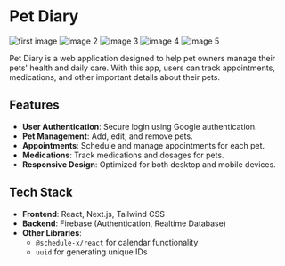 # Pet Diary

![first image](https://github.com/user-attachments/assets/26142643-13be-47ad-b5c1-6de4cfc9c0ef)
![image 2](https://github.com/user-attachments/assets/62c9d3ce-424f-4a7e-b950-a01f8251bb9e)
![image 3](https://github.com/user-attachments/assets/fe9a84a8-c791-4a94-967f-4d0750b8e127)
![image 4](https://github.com/user-attachments/assets/46b19f8b-14f2-4a71-8df4-19782a7f703f)
![image 5](https://github.com/user-attachments/assets/76e58a28-ef87-4b1c-b36e-9489bcbd4c6e)


Pet Diary is a web application designed to help pet owners manage their pets' health and daily care. With this app, users can track appointments, medications, and other important details about their pets.

## Features

- **User Authentication**: Secure login using Google authentication.
- **Pet Management**: Add, edit, and remove pets.
- **Appointments**: Schedule and manage appointments for each pet.
- **Medications**: Track medications and dosages for pets.
- **Responsive Design**: Optimized for both desktop and mobile devices.

## Tech Stack

- **Frontend**: React, Next.js, Tailwind CSS
- **Backend**: Firebase (Authentication, Realtime Database)
- **Other Libraries**:
  - `@schedule-x/react` for calendar functionality
  - `uuid` for generating unique IDs
